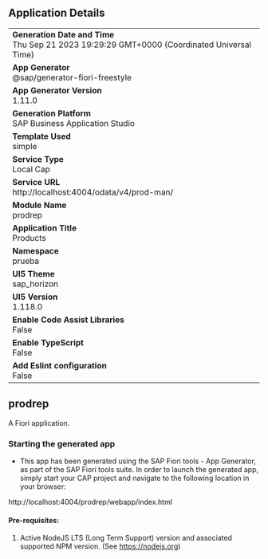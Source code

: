 ## Application Details
|               |
| ------------- |
|**Generation Date and Time**<br>Thu Sep 21 2023 19:29:29 GMT+0000 (Coordinated Universal Time)|
|**App Generator**<br>@sap/generator-fiori-freestyle|
|**App Generator Version**<br>1.11.0|
|**Generation Platform**<br>SAP Business Application Studio|
|**Template Used**<br>simple|
|**Service Type**<br>Local Cap|
|**Service URL**<br>http://localhost:4004/odata/v4/prod-man/
|**Module Name**<br>prodrep|
|**Application Title**<br>Products|
|**Namespace**<br>prueba|
|**UI5 Theme**<br>sap_horizon|
|**UI5 Version**<br>1.118.0|
|**Enable Code Assist Libraries**<br>False|
|**Enable TypeScript**<br>False|
|**Add Eslint configuration**<br>False|

## prodrep

A Fiori application.

### Starting the generated app

-   This app has been generated using the SAP Fiori tools - App Generator, as part of the SAP Fiori tools suite.  In order to launch the generated app, simply start your CAP project and navigate to the following location in your browser:

http://localhost:4004/prodrep/webapp/index.html

#### Pre-requisites:

1. Active NodeJS LTS (Long Term Support) version and associated supported NPM version.  (See https://nodejs.org)


